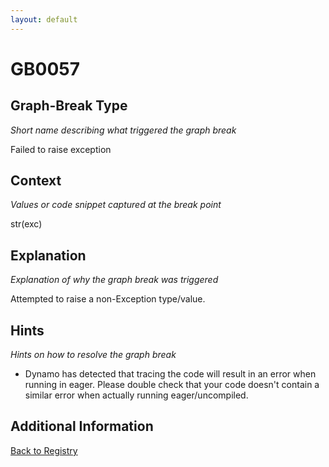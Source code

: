 ```yaml
---
layout: default
---
```

# GB0057

## Graph-Break Type
*Short name describing what triggered the graph break*

Failed to raise exception

## Context
*Values or code snippet captured at the break point*

str(exc)

## Explanation
*Explanation of why the graph break was triggered*

Attempted to raise a non-Exception type/value.

## Hints
*Hints on how to resolve the graph break*

- Dynamo has detected that tracing the code will result in an error when running in eager. Please double check that your code doesn't contain a similar error when actually running eager/uncompiled.


## Additional Information

<!-- ADDITIONAL INFORMATION START - Add custom information below this line -->

<!-- ADDITIONAL INFORMATION END -->

[Back to Registry](../index.html)
